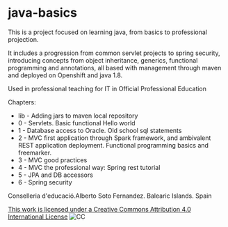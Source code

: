 # java-basics

This is a project focused on learning java, from basics to professional projection.

It includes a progression from common servlet projects to spring security, introducing concepts from object inheritance, generics, functional programming and annotations, all based with management through maven and deployed on Openshift and java 1.8.

Used in professional teaching for IT in Official Professional Education

Chapters:
* lib - Adding jars to maven local repository
* 0 - Servlets. Basic functional Hello world  
* 1 - Database access to Oracle. Old school sql statements
* 2 - MVC first application through Spark framework, and ambivalent REST application deployment. Functional programming basics and freemarker. 
* 3 - MVC good practices
* 4 - MVC the professional way: Spring rest tutorial
* 5 - JPA and DB accessors
* 6 - Spring security


Conselleria d'educació.Alberto Soto Fernandez.
Balearic Islands. Spain

[This work is licensed under a Creative Commons Attribution 4.0 International License](http://creativecommons.org/licenses/by/4.0/)
![CC](https://i.creativecommons.org/l/by/4.0/88x31.png)
